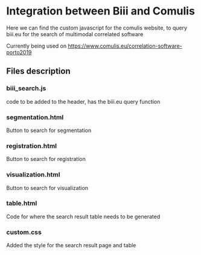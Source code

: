 # Integration between Biii and Comulis

Here we can find the custom javascript for the comulis website, to query biii.eu for the search of multimodal correlated software

Currently being used on https://www.comulis.eu/correlation-software-porto2019


## Files description

### biii_search.js
code to be added to the header, has the biii.eu query function


### segmentation.html
Button to search for segmentation


### registration.html
Button to search for registration


### visualization.html
Button to search for visualization


### table.html
Code for where the search result table needs to be generated


### custom.css
Added the style for the search result page and table
